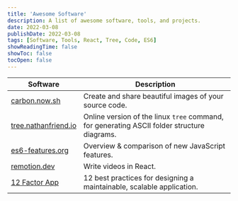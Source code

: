 ```yaml
---
title: 'Awesome Software'
description: A list of awesome software, tools, and projects.
date: 2022-03-08
publishDate: 2022-03-08
tags: [Software, Tools, React, Tree, Code, ES6]
showReadingTime: false
showToc: false
tocOpen: false
---
```


| Software                  | Description                                                                                 |
| ------------------------- | ------------------------------------------------------------------------------------------- |
| [carbon.now.sh][0]        | Create and share beautiful images of your source code.                                      |
| [tree.nathanfriend.io][1] | Online version of the linux `tree` command, for generating ASCII folder structure diagrams. |
| [es6-features.org][2]     | Overview & comparison of new JavaScript features.                                           |
| [remotion.dev][3]         | Write videos in React.                                                                      |
| [12 Factor App][4]        | 12 best practices for designing a maintainable, scalable application.                       |

[0]: https://carbon.now.sh
[1]: https://tree.nathanfriend.io/
[2]: http://es6-features.org/
[3]: https://www.remotion.dev/
[4]: https://12factor.net/
